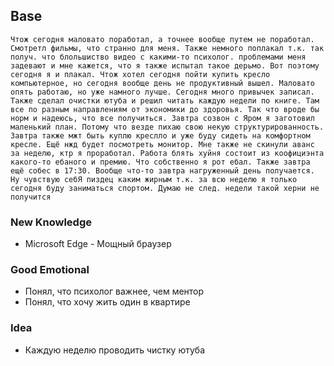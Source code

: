 ## Base
	Чтож сегодня маловато поработал, а точнее вообще путем не поработал. Смотретл фильмы, что странно для меня. Также немного поплакал т.к. так получ. что блольшиство видео с какими-то психолог. проблемами меня задевают и мне кажется, что я также испытал такое дерьмо. Вот поэтому сегодня я и плакал. Чтож хотел сегодня пойти купить кресло компьютерное, но сегодня вообще день не продуктивный вышел. Маловато опять работаю, но уже намного лучше. Сегодня много привычек записал. Также сделал очистки ютуба и решил читать каждую недели по книге. Там все по разным направлениям от экономики до здоровья. Так что вроде бы норм и надеюсь, что все получиться. Завтра созвон с Яром я заготовил маленький план. Потому что везде пихаю свою некую структурированность. Завтра также мжт быть куплю креслло и уже буду сидеть на комфортном кресле. Ещё нжд будет посмотреть монитор. Мне также не скинули аванс за неделю, ктр я проработал. Работа блять хуйня состоит из коофициэнта какого-то ебаного и премию. Что собственно я рот ебал. Также завтра ещё собес в 17:30. Вообще что-то завтра нагруженный день получается. Ну чувствую себЯ пиздец каким жирным т.к. за всю неделю я только сегодня буду заниматься спортом. Думаю не след. недели такой херни не получится

### New Knowledge
- Microsoft Edge - Мощный браузер 

### Good Emotional
- Понял, что психолог важнее, чем ментор
- Понял, что хочу жить один в квартире

### Idea
- Каждую неделю проводить чистку ютуба
